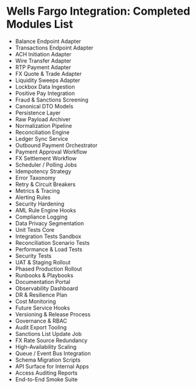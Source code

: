 # Wells Fargo Integration: Completed Modules List

- Balance Endpoint Adapter
- Transactions Endpoint Adapter
- ACH Initiation Adapter
- Wire Transfer Adapter
- RTP Payment Adapter
- FX Quote & Trade Adapter
- Liquidity Sweeps Adapter
- Lockbox Data Ingestion
- Positive Pay Integration
- Fraud & Sanctions Screening
- Canonical DTO Models
- Persistence Layer
- Raw Payload Archiver
- Normalization Pipeline
- Reconciliation Engine
- Ledger Sync Service
- Outbound Payment Orchestrator
- Payment Approval Workflow
- FX Settlement Workflow
- Scheduler / Polling Jobs
- Idempotency Strategy
- Error Taxonomy
- Retry & Circuit Breakers
- Metrics & Tracing
- Alerting Rules
- Security Hardening
- AML Rule Engine Hooks
- Compliance Logging
- Data Privacy Segmentation
- Unit Tests Core
- Integration Tests Sandbox
- Reconciliation Scenario Tests
- Performance & Load Tests
- Security Tests
- UAT & Staging Rollout
- Phased Production Rollout
- Runbooks & Playbooks
- Documentation Portal
- Observability Dashboard
- DR & Resilience Plan
- Cost Monitoring
- Future Service Hooks
- Versioning & Release Process
- Governance & RBAC
- Audit Export Tooling
- Sanctions List Update Job
- FX Rate Source Redundancy
- High-Availability Scaling
- Queue / Event Bus Integration
- Schema Migration Scripts
- API Surface for Internal Apps
- Access Auditing Reports
- End-to-End Smoke Suite
